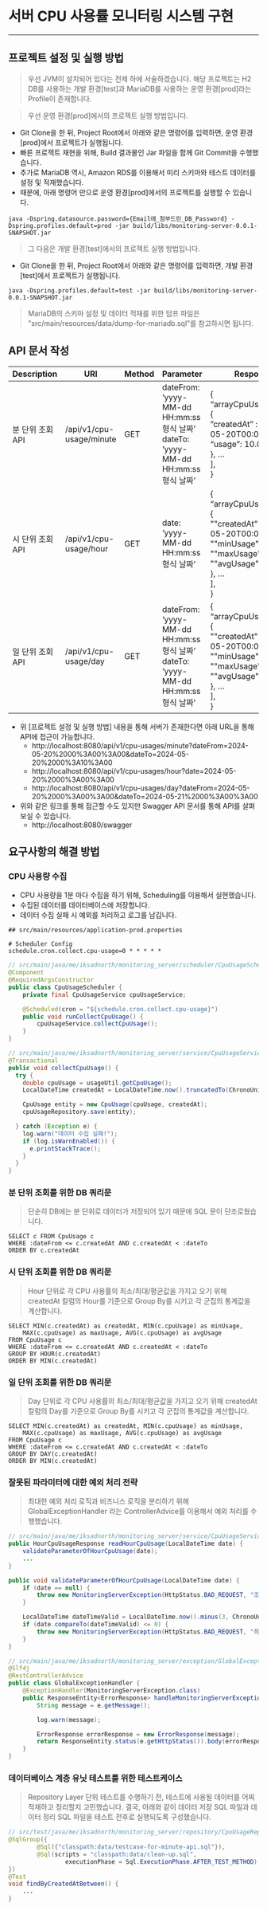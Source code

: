 # 서버 CPU 사용률 모니터링 시스템 구현

---

## 프로젝트 설정 및 실행 방법
> 우선 JVM이 설치되어 있다는 전제 하에 서술하겠습니다.
> 해당 프로젝트는 H2 DB를 사용하는 개발 환경[test]과 MariaDB를 사용하는 운영 환경[prod]라는 Profile이 존재합니다.


> 우선 운영 환경[prod]에서의 프로젝트 실행 방법입니다.
- Git Clone을 한 뒤, Project Root에서 아래와 같은 명령어를 입력하면, 운영 환경[prod]에서 프로젝트가 실행됩니다.
- 빠른 프로젝트 재현을 위해, Build 결과물인 Jar 파일을 함께 Git Commit을 수행했습니다.
- 추가로 MariaDB 역시, Amazon RDS를 이용해서 미리 스키마와 테스트 데이터를 설정 및 적재했습니다.
- 때문에, 아래 명령어 만으로 운영 환경[prod]에서의 프로젝트를 실행할 수 있습니다.
```text
java -Dspring.datasource.password={Email에_첨부드린_DB_Password} -Dspring.profiles.default=prod -jar build/libs/monitoring-server-0.0.1-SNAPSHOT.jar
```


> 그 다음은 개발 환경[test]에서의 프로젝트 실행 방법입니다.
- Git Clone을 한 뒤, Project Root에서 아래와 같은 명령어를 입력하면, 개발 환경[test]에서 프로젝트가 실행됩니다.
```text
java -Dspring.profiles.default=test -jar build/libs/monitoring-server-0.0.1-SNAPSHOT.jar
```


> MariaDB의 스키마 설정 및 데이터 적재를 위한 덤프 파일은 "src/main/resources/data/dump-for-mariadb.sql"를 참고하시면 됩니다.

## API 문서 작성
| Description     | URI                      | Method | Parameter                                                                 | Response                                                                                          |
|-----------------|--------------------------|--------|--------------------------------------------------------------------------|---------------------------------------------------------------------------------------------------|
| 분 단위 조회 API | /api/v1/cpu-usage/minute | GET    | dateFrom: ‘yyyy-MM-dd HH:mm:ss 형식 날짜’<br>dateTo: ‘yyyy-MM-dd HH:mm:ss 형식 날짜’ | {<br>“arrayCpuUsage” : [<br>{<br>”createdAt” : “2024-05-20T00:00:00”, <br>“usage”: 10.0<br>}, …<br>],<br>} |
| 시 단위 조회 API | /api/v1/cpu-usage/hour   | GET    | date: ‘yyyy-MM-dd HH:mm:ss 형식 날짜’                                    | {<br>“arrayCpuUsage” : [<br>{<br>""createdAt"":""2024-05-20T00:00:00"",<br>""minUsage"":10.0,<br>""maxUsage"":30.0,<br>""avgUsage"":20.0<br>}, …<br>],<br>} |
| 일 단위 조회 API | /api/v1/cpu-usage/day    | GET    | dateFrom: ‘yyyy-MM-dd HH:mm:ss 형식 날짜’<br>dateTo: ‘yyyy-MM-dd HH:mm:ss 형식 날짜’ | {<br>“arrayCpuUsage” : [<br>{<br>""createdAt"":""2024-05-20T00:00:00"",<br>""minUsage"":10.0,<br>""maxUsage"":30.0,<br>""avgUsage"":20.0<br>}, …<br>],<br>} |

- 위 [프로젝트 설정 및 실행 방법] 내용을 통해 서버가 존재한다면 아래 URL을 통해 API에 접근이 가능합니다.
  - http://localhost:8080/api/v1/cpu-usages/minute?dateFrom=2024-05-20%2000%3A00%3A00&dateTo=2024-05-20%2000%3A10%3A00
  - http://localhost:8080/api/v1/cpu-usages/hour?date=2024-05-20%2000%3A00%3A00
  - http://localhost:8080/api/v1/cpu-usages/day?dateFrom=2024-05-20%2000%3A00%3A00&dateTo=2024-05-21%2000%3A00%3A00
- 위와 같은 링크를 통해 접근할 수도 있지만 Swagger API 문서를 통해 API를 살펴보실 수 있습니다.
  - http://localhost:8080/swagger


## 요구사항의 해결 방법
### CPU 사용량 수집
- CPU 사용량을 1분 마다 수집을 하기 위해, Scheduling를 이용해서 실현했습니다.
- 수집된 데이터를 데이터베이스에 저장합니다.
- 데이터 수집 실패 시 예외를 처리하고 로그를 남깁니다.
```properties
## src/main/resources/application-prod.properties

# Scheduler Config
schedule.cron.collect.cpu-usage=0 * * * * *
```
```java
// src/main/java/me/iksadnorth/monitoring_server/scheduler/CpuUsageScheduler.java
@Component
@RequiredArgsConstructor
public class CpuUsageScheduler {
    private final CpuUsageService cpuUsageService;

    @Scheduled(cron = "${schedule.cron.collect.cpu-usage}")
    public void runCollectCpuUsage() {
        cpuUsageService.collectCpuUsage();
    }
}
```
```java
// src/main/java/me/iksadnorth/monitoring_server/service/CpuUsageService.java
@Transactional
public void collectCpuUsage() {
  try {
    double cpuUsage = usageUtil.getCpuUsage();
    LocalDateTime createdAt = LocalDateTime.now().truncatedTo(ChronoUnit.MINUTES);

    CpuUsage entity = new CpuUsage(cpuUsage, createdAt);
    cpuUsageRepository.save(entity);

  } catch (Exception e) {
    log.warn("데이터 수집 실패!");
    if (log.isWarnEnabled()) {
      e.printStackTrace();
    }
  }
}
```
### 분 단위 조회를 위한 DB 쿼리문
> 단순히 DB에는 분 단위로 데이터가 저장되어 있기 때문에 SQL 문이 단조로웠습니다.
```roomsql
SELECT c FROM CpuUsage c 
WHERE :dateFrom <= c.createdAt AND c.createdAt < :dateTo 
ORDER BY c.createdAt
```
### 시 단위 조회를 위한 DB 쿼리문
> Hour 단위로 각 CPU 사용률의 최소/최대/평균값을 가지고 오기 위해 createdAt 칼럼의 Hour를 기준으로 Group By를 시키고 각 군집의 통계값을 계산합니다.
```roomsql
SELECT MIN(c.createdAt) as createdAt, MIN(c.cpuUsage) as minUsage, 
    MAX(c.cpuUsage) as maxUsage, AVG(c.cpuUsage) as avgUsage 
FROM CpuUsage c 
WHERE :dateFrom <= c.createdAt AND c.createdAt < :dateTo 
GROUP BY HOUR(c.createdAt) 
ORDER BY MIN(c.createdAt)
```
### 일 단위 조회를 위한 DB 쿼리문
> Day 단위로 각 CPU 사용률의 최소/최대/평균값을 가지고 오기 위해 createdAt 칼럼의 Day를 기준으로 Group By를 시키고 각 군집의 통계값을 계산합니다.
```roomsql
SELECT MIN(c.createdAt) as createdAt, MIN(c.cpuUsage) as minUsage, 
    MAX(c.cpuUsage) as maxUsage, AVG(c.cpuUsage) as avgUsage 
FROM CpuUsage c 
WHERE :dateFrom <= c.createdAt AND c.createdAt < :dateTo 
GROUP BY DAY(c.createdAt) 
ORDER BY MIN(c.createdAt)
``` 
### 잘못된 파라미터에 대한 예외 처리 전략
> 최대한 예외 처리 로직과 비즈니스 로직을 분리하기 위해 GlobalExceptionHandler 라는 ControllerAdvice를 이용해서 예외 처리를 수행했습니다.
```java
// src/main/java/me/iksadnorth/monitoring_server/service/CpuUsageService.java
public HourCpuUsageResponse readHourCpuUsage(LocalDateTime date) {
    validateParameterOfHourCpuUsage(date);
    ...
}

public void validateParameterOfHourCpuUsage(LocalDateTime date) {
    if (date == null) {
        throw new MonitoringServerException(HttpStatus.BAD_REQUEST, "조회 시점이 설정되지 않았습니다.");
    }

    LocalDateTime dateTimeValid = LocalDateTime.now().minus(3, ChronoUnit.MONTHS);
    if (date.compareTo(dateTimeValid) <= 0) {
        throw new MonitoringServerException(HttpStatus.BAD_REQUEST, "최근 3달 데이터 제공만 제공됩니다.");
    }
}
```
```java
// src/main/java/me/iksadnorth/monitoring_server/exception/GlobalExceptionHandler.java
@Slf4j
@RestControllerAdvice
public class GlobalExceptionHandler {
    @ExceptionHandler(MonitoringServerException.class)
    public ResponseEntity<ErrorResponse> handleMonitoringServerException(MonitoringServerException e) {
        String message = e.getMessage();

        log.warn(message);

        ErrorResponse errorResponse = new ErrorResponse(message);
        return ResponseEntity.status(e.getHttpStatus()).body(errorResponse);
    }
}

```
### 데이터베이스 계층 유닛 테스트를 위한 테스트케이스
> Repository Layer 단위 테스트를 수행하기 전, 테스트에 사용될 데이터를 어찌 적재하고 정리할지 고민했습니다.
> 결국, 아래와 같이 데이터 저장 SQL 파일과 데이터 정리 SQL 파일을 테스트 전후로 실행되도록 구성했습니다.
```java
// src/test/java/me/iksadnorth/monitoring_server/repository/CpuUsageRepositoryTest.java
@SqlGroup({
        @Sql({"classpath:data/testcase-for-minute-api.sql"}),
        @Sql(scripts = "classpath:data/clean-up.sql",
                executionPhase = Sql.ExecutionPhase.AFTER_TEST_METHOD)
})
@Test
void findByCreatedAtBetween() {
    ...
}
```